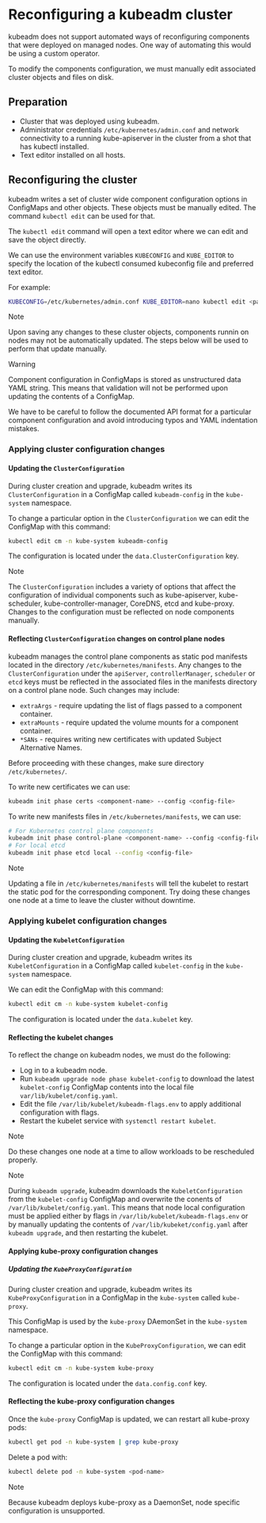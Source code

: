 # Reconfiguring a kubeadm cluster

kubeadm does not support automated ways of reconfiguring components that were
deployed on managed nodes. One way of automating this would be using a custom
operator.

To modify the components configuration, we must manually edit associated cluster
objects and files on disk.

## Preparation
- Cluster that was deployed using kubeadm.
- Administrator credentials `/etc/kubernetes/admin.conf` and network
  connectivity to a running kube-apiserver in the cluster from a shot that has
  kubectl installed.
- Text editor installed on all hosts.

## Reconfiguring the cluster

kubeadm writes a set of cluster wide component configuration options in
ConfigMaps and other objects. These objects must be manually edited. The command
`kubectl edit` can be used for that.

The `kubectl edit` command will open a text editor where we can edit and save
the object directly.

We can use the environment variables `KUBECONFIG` and `KUBE_EDITOR` to specify
the location of the kubectl consumed kubeconfig file and preferred text editor.

For example:

```bash
KUBECONFIG=/etc/kubernetes/admin.conf KUBE_EDITOR=nano kubectl edit <parameters>
```

> [!NOTE]
> Upon saving any changes to these cluster objects, components runnin on nodes
> may not be automatically updated. The steps below will be used to perform that
> update manually.

> [!WARNING]
> Component configuration in ConfigMaps is stored as unstructured data YAML
> string. This means that validation will not be performed upon updating the
> contents of a ConfigMap.
>
> We have to be careful to follow the documented API format for a particular
> component configuration and avoid introducing typos and YAML indentation
> mistakes.

### Applying cluster configuration changes

#### Updating the `ClusterConfiguration`

During cluster creation and upgrade, kubeadm writes its `ClusterConfiguration`
in a ConfigMap called `kubeadm-config` in the `kube-system` namespace.

To change a particular option in the `ClusterConfiguration` we can edit the
ConfigMap with this command:

```bash
kubectl edit cm -n kube-system kubeadm-config
```

The configuration is located under the `data.ClusterConfiguration` key.

> [!NOTE]
> The `ClusterConfiguration` includes a variety of options that affect the
> configuration of individual components such as kube-apiserver, kube-scheduler,
> kube-controller-manager, CoreDNS, etcd and kube-proxy. Changes to the
> configuration must be reflected on node components manually.

#### Reflecting `ClusterConfiguration` changes on control plane nodes

kubeadm manages the control plane components as static pod manifests located in
the directory `/etc/kubernetes/manifests`. Any changes to the
`ClusterConfiguration` under the `apiServer`, `controllerManager`, `scheduler`
or `etcd` keys must be reflected in the associated files in the manifests
directory on a control plane node. Such changes may include:
- `extraArgs` - require updating the list of flags passed to a component
  container.
- `extraMounts` - require updated the volume mounts for a component container.
- `*SANs` - requires writing new certificates with updated Subject Alternative
  Names.

Before proceeding with these changes, make sure directory `/etc/kubernetes/`.

To write new certificates we can use:

```bash
kubeadm init phase certs <component-name> --config <config-file>
```

To write new manifests files in `/etc/kubernetes/manifests`, we can use:

```bash
# For Kubernetes control plane components
kubeadm init phase control-plane <component-name> --config <config-file>
# For local etcd
kubeadm init phase etcd local --config <config-file>
```

> [!NOTE]
> Updating a file in `/etc/kubernetes/manifests` will tell the kubelet to
> restart the static pod for the corresponding component. Try doing these
> changes one node at a time to leave the cluster without downtime.

### Applying kubelet configuration changes

#### Updating the `KubeletConfiguration`

During cluster creation and upgrade, kubeadm writes its `KubeletConfiguration`
in a ConfigMap called `kubelet-config` in the `kube-system` namespace.

We can edit the ConfigMap with this command:

```bash
kubectl edit cm -n kube-system kubelet-config
```

The configuration is located under the `data.kubelet` key.

#### Reflecting the kubelet changes

To reflect the change on kubeadm nodes, we must do the following:
- Log in to a kubeadm node.
- Run `kubeadm upgrade node phase kubelet-config` to download the latest
  `kubelet-config` ConfigMap contents into the local file
  `var/lib/kubelet/config.yaml`.
- Edit the file `/var/lib/kubelet/kubeadm-flags.env` to apply additional
  configuration with flags.
- Restart the kubelet service with `systemctl restart kubelet`.

> [!NOTE]
> Do these changes one node at a time to allow workloads to be rescheduled
> properly.

> [!NOTE]
> During `kubeadm upgrade`, kubeadm downloads the `KubeletConfiguration` from
> the `kubelet-config` ConfigMap  and overwrite the conents of
> `/var/lib/kubelet/config.yaml`. This means that node local configuration must
> be applied either by flags in `/var/lib/kubelet/kubeadm-flags.env` or by
> manually updating the contents of `/var/lib/kubeket/config.yaml` after
> `kubeadm upgrade`, and then restarting the kubelet.

#### Applying kube-proxy configuration changes

##### Updating the `KubeProxyConfiguration`

During cluster creation and upgrade, kubeadm writes its `KubeProxyConfiguration`
in a ConfigMap in the `kube-system` called `kube-proxy`.

This ConfigMap is used by the `kube-proxy` DAemonSet in the `kube-system`
namespace.

To change a particular option in the `KubeProxyConfiguration`, we can edit the
ConfigMap with this command:

```bash
kubectl edit cm -n kube-system kube-proxy
```

The configuration is located under the `data.config.conf` key.

#### Reflecting the kube-proxy configuration changes

Once the `kube-proxy` ConfigMap is updated, we can restart all kube-proxy pods:

```bash
kubectl get pod -n kube-system | grep kube-proxy
```

Delete a pod with:

```bash
kubectl delete pod -n kube-system <pod-name>
```

> [!NOTE]
> Because kubeadm deploys kube-proxy as a DaemonSet, node specific configuration
> is unsupported.



